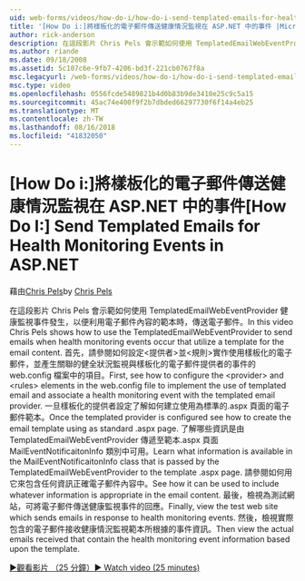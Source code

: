 ```yaml
---
uid: web-forms/videos/how-do-i/how-do-i-send-templated-emails-for-health-monitoring-events-in-aspnet
title: '[How Do i:]將樣板化的電子郵件傳送健康情況監視在 ASP.NET 中的事件 |Microsoft Docs'
author: rick-anderson
description: 在這段影片 Chris Pels 會示範如何使用 TemplatedEmailWebEventProvider 傳送電子郵件健康監視事件發生時，利用 t 的範本...
ms.author: riande
ms.date: 09/18/2008
ms.assetid: 5c107c6e-9fb7-4206-bd3f-221cb0767f8a
msc.legacyurl: /web-forms/videos/how-do-i/how-do-i-send-templated-emails-for-health-monitoring-events-in-aspnet
msc.type: video
ms.openlocfilehash: 0556fcde5489821b4d0b83b9de3410e25c9c5a15
ms.sourcegitcommit: 45ac74e400f9f2b7dbded66297730f6f14a4eb25
ms.translationtype: MT
ms.contentlocale: zh-TW
ms.lasthandoff: 08/16/2018
ms.locfileid: "41832050"
---
```

<a name="how-do-i-send-templated-emails-for-health-monitoring-events-in-aspnet"></a><span data-ttu-id="56951-103">[How Do i:]將樣板化的電子郵件傳送健康情況監視在 ASP.NET 中的事件</span><span class="sxs-lookup"><span data-stu-id="56951-103">[How Do I:] Send Templated Emails for Health Monitoring Events in ASP.NET</span></span>
====================
<span data-ttu-id="56951-104">藉由[Chris Pels](https://twitter.com/chrispels)</span><span class="sxs-lookup"><span data-stu-id="56951-104">by [Chris Pels](https://twitter.com/chrispels)</span></span>

<span data-ttu-id="56951-105">在這段影片 Chris Pels 會示範如何使用 TemplatedEmailWebEventProvider 健康監視事件發生，以便利用電子郵件內容的範本時，傳送電子郵件。</span><span class="sxs-lookup"><span data-stu-id="56951-105">In this video Chris Pels shows how to use the TemplatedEmailWebEventProvider to send emails when health monitoring events occur that utilize a template for the email content.</span></span> <span data-ttu-id="56951-106">首先，請參閱如何設定&lt;提供者&gt;並&lt;規則&gt;實作使用樣板化的電子郵件，並產生關聯的健全狀況監視與樣板化的電子郵件提供者的事件的 web.config 檔案中的項目。</span><span class="sxs-lookup"><span data-stu-id="56951-106">First, see how to configure the &lt;provider&gt; and &lt;rules&gt; elements in the web.config file to implement the use of templated email and associate a health monitoring event with the templated email provider.</span></span> <span data-ttu-id="56951-107">一旦樣板化的提供者設定了解如何建立使用為標準的.aspx 頁面的電子郵件範本。</span><span class="sxs-lookup"><span data-stu-id="56951-107">Once the templated provider is configured see how to create the email template using as standard .aspx page.</span></span> <span data-ttu-id="56951-108">了解哪些資訊是由 TemplatedEmailWebEventProvider 傳遞至範本.aspx 頁面 MailEventNotificaitonInfo 類別中可用。</span><span class="sxs-lookup"><span data-stu-id="56951-108">Learn what information is available in the MailEventNotificaitonInfo class that is passed by the TemplatedEmailWebEventProvider to the template .aspx page.</span></span> <span data-ttu-id="56951-109">請參閱如何用它來包含任何資訊正確電子郵件內容中。</span><span class="sxs-lookup"><span data-stu-id="56951-109">See how it can be used to include whatever information is appropriate in the email content.</span></span> <span data-ttu-id="56951-110">最後，檢視為測試網站，可將電子郵件傳送健康監視事件的回應。</span><span class="sxs-lookup"><span data-stu-id="56951-110">Finally, view the test web site which sends emails in response to health monitoring events.</span></span> <span data-ttu-id="56951-111">然後，檢視實際包含的電子郵件接收健康情況監視範本所根據的事件資訊。</span><span class="sxs-lookup"><span data-stu-id="56951-111">Then view the actual emails received that contain the health monitoring event information based upon the template.</span></span>

[<span data-ttu-id="56951-112">&#9654;觀看影片 （25 分鐘）</span><span class="sxs-lookup"><span data-stu-id="56951-112">&#9654; Watch video (25 minutes)</span></span>](https://channel9.msdn.com/Blogs/ASP-NET-Site-Videos/how-do-i-send-templated-emails-for-health-monitoring-events-in-aspnet)
